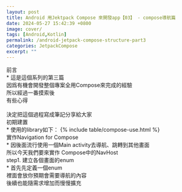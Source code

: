 ```yaml
---
layout: post
title: Android 用Jektpack Compose 來開發app【03】 - compose導航篇
date: 2024-05-27 15:42:39 +0800
image: cover/
tags: [Android,Kotlin]
permalink: /android-jetpack-compose-structure-part3
categories: JetpackCompose
excerpt: ""
---
```


<div class="c-border-content-title-4">前言</div>
* 這是這個系列的第三篇<br>
因爲有機會開發整個專案全用Compose來完成的經驗<br>
所以經過一番摸索後<br>
有些心得<br><br>
決定把這個過程寫成筆記分享給大家<br>

<div class="c-border-content-title-1">初期建置</div>
* 使用的library如下：
{% include table/compose-use.html %}

<div class="c-border-content-title-4">實作Navigation for Compose</div>
* 因後面流行使用一個Main activity去導航、跳轉到其他畫面<br>
所以今天我們要來實作 Compose中的NavHost

<div class="c-border-content-title-1">step1. 建立各個畫面的enum</div>
* 首先先定義一個enum<br>
裡面會放你預期會需要導航的內容<br>
後續也能隨需求增加而慢慢擴充<br>
<script src="https://gist.github.com/KuanChunChen/78babc3c8b4f6a00e73b65ce472b4dd7.js"></script>